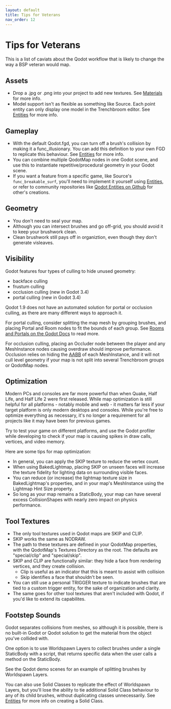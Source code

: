 ```yaml
---
layout: default
title: Tips for Veterans
nav_order: 12
---
```


# Tips for Veterans

This is a list of caviats about the Qodot workflow that is likely to change the way a BSP veteran would map.

## Assets

- Drop a .jpg or .png into your project to add new textures. See [Materials](materials.md) for more info.
- Model support isn't as flexible as something like Source. Each point entity can only display one model in the Trenchbroom editor. See [Entities](docs/entities) for more info.

## Gameplay
- With the default Qodot.fgd, you can turn off a brush's collision by making it a func_illusionary. You can add this definition to your own FGD to replicate this behaviour. See [Entities](docs/entities) for more info.
- You can combine multiple QodotMap nodes in one Godot scene, and use this to instantiate repetitive/procedural geometry in your Godot scene.
- If you want a feature from a specific game, like Source's `func_breakable_surf`, you'll need to implement it yourself using [Entities](docs/entites), or refer to community repositories like [Qodot Entities on Github](https://github.com/RhapsodyInGeek/qodot-entities) for other's creations.

## Geometry

- You don't need to seal your map.
- Although you can intersect brushes and go off-grid, you should avoid it to keep your brushwork clean.
- Clean brushwork still pays off in organiztion, even though they don't generate visleaves.

## Visibility

Godot features four types of culling to hide unused geometry:  
- backface culling
- frustum culling
- occlusion culling (new in Godot 3.4)
- portal culling (new in Godot 3.4)

Qodot 1.9 does not have an automated solution for portal or occlusion culling, as there are many different ways to approach it.

For portal culling, consider splitting the map mesh by grouping brushes, and placing Portal and Room nodes to fit the bounds of each group. See [Rooms and Portals on the Godot Docs](https://docs.godotengine.org/en/stable/tutorials/3d/portals/index.html) to read more.

For occlusion culling, placing an Occluder node between the player and any MeshInstance nodes causing overdraw should improve performance. Occlusion relies on hiding the [AABB](https://docs.godotengine.org/en/stable/classes/class_aabb.html) of each MeshInstance, and it will not cull level geometry if your map is not split into several Trenchbroom groups or QodotMap nodes.

## Optimization

Modern PCs and consoles are far more powerful than when Quake, Half Life, and Half Life 2 were first released. While map optimization is still helpful for all platforms - notably mobile and web - it matters far less if your target platform is only modern desktops and consoles. While you're free to optimize everything as necessary, it's no longer a requirement for all projects like it may have been for previous games.

Try to test your game on different platforms, and use the Godot profiler while developing to check if your map is causing spikes in draw calls, vertices, and video memory.

Here are some tips for map optimization:

- In general, you can apply the SKIP texture to reduce the vertex count.
- When using BakedLightmap, placing SKIP on unseen faces will increase the texture fidelity for lighting data on surrounding visible faces.
- You can reduce (or increase) the lightmap texture size in BakedLightmap's properties, and in your map's MeshInstance using the Lightmap Hint Size property.
- So long as your map remains a StaticBody, your map can have several excess CollisionShapes with nearly zero impact on physics performance.

## Tool Textures

- The only tool textures used in Qodot maps are SKIP and CLIP.
- SKIP works the same as NODRAW.
- The path to these textures are defined in your QodotMap properties, with the QodotMap's Textures Directory as the root. The defaults are "special/clip" and "special/skip".
- SKIP and CLIP are functionally similar: they hide a face from rendering vertices, and they create collision.
	- Clip is useful as an indicator that this is meant to assist with collision
	- Skip identifies a face that shouldn't be seen.
- You can still use a personal TRIGGER texture to indicate brushes that are tied to a custom trigger entity, for the sake of organization and clarity.
- The same goes for other tool textures that aren't included with Qodot, if you'd like to extend its capabilites.

## Footstep Sounds

Godot separates collisions from meshes, so although it is possible, there is no built-in Godot or Qodot solution to get the material from the object you've collided with.

One option is to use Worldspawn Layers to collect brushes under a single StaticBody with a script, that returns specific data when the user calls a method on the StaticBody.

See the Qodot demo scenes for an example of splitting brushes by Worldspawn Layers.

You can also use Solid Classes to replicate the effect of Worldspawn Layers, but you'll lose the ability to tie additional Solid Class behaviour to any of its child brushes, without duplicating classes unnecessarily. See [Entities](docs/entities) for more info on creating a Solid Class.
